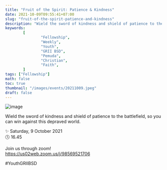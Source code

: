 ```yaml
---
title: "Fruit of the Spirit: Patience & Kindness"
date: 2021-10-09T09:55:41+07:00
slug: "fruit-of-the-spirit-patience-and-kindness"
description: "Wield the sword of kindness and shield of patience to the battlefield, so you can win against this depraved world."
keywords:
        [
                "Fellowship",
                "Weekly",
                "Youth",
                "GRII BSD",
                "Pemuda",
                "Christian",
                "Faith",
        ]
tags: ["Fellowship"]
math: false
toc: true
thumbnail: "/images/events/20211009.jpeg"
draft: false
---
```


![image](/images/events/20211009.jpeg)

Wield the sword of kindness and shield of patience to the battlefield, so you can win against this depraved world.

✨ Saturday, 9 October 2021\
🕓 16.45

Join us through zoom!\
https://us02web.zoom.us/j/98569521706

#YouthGRIIBSD
